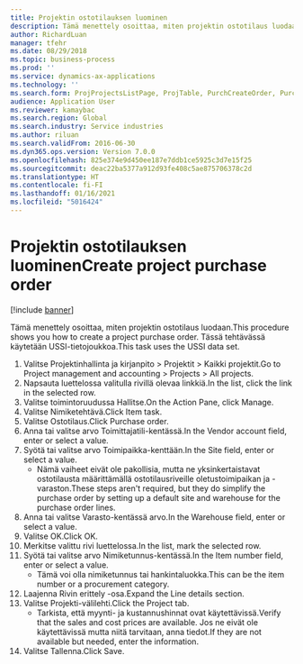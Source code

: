 ```yaml
---
title: Projektin ostotilauksen luominen
description: Tämä menettely osoittaa, miten projektin ostotilaus luodaan.
author: RichardLuan
manager: tfehr
ms.date: 08/29/2018
ms.topic: business-process
ms.prod: ''
ms.service: dynamics-ax-applications
ms.technology: ''
ms.search.form: ProjProjectsListPage, ProjTable, PurchCreateOrder, PurchTable, PurchTablePart, InventItemIdLookupPurchase
audience: Application User
ms.reviewer: kamaybac
ms.search.region: Global
ms.search.industry: Service industries
ms.author: riluan
ms.search.validFrom: 2016-06-30
ms.dyn365.ops.version: Version 7.0.0
ms.openlocfilehash: 825e374e9d450ee187e7ddb1ce5925c3d7e15f25
ms.sourcegitcommit: deac22ba5377a912d93fe408c5ae875706378c2d
ms.translationtype: HT
ms.contentlocale: fi-FI
ms.lasthandoff: 01/16/2021
ms.locfileid: "5016424"
---
```

# <a name="create-project-purchase-order"></a><span data-ttu-id="b3fea-103">Projektin ostotilauksen luominen</span><span class="sxs-lookup"><span data-stu-id="b3fea-103">Create project purchase order</span></span>

[!include [banner](../../includes/banner.md)]

<span data-ttu-id="b3fea-104">Tämä menettely osoittaa, miten projektin ostotilaus luodaan.</span><span class="sxs-lookup"><span data-stu-id="b3fea-104">This procedure shows you how to create a project purchase order.</span></span> <span data-ttu-id="b3fea-105">Tässä tehtävässä käytetään USSI-tietojoukkoa.</span><span class="sxs-lookup"><span data-stu-id="b3fea-105">This task uses the USSI data set.</span></span>

1. <span data-ttu-id="b3fea-106">Valitse Projektinhallinta ja kirjanpito > Projektit > Kaikki projektit.</span><span class="sxs-lookup"><span data-stu-id="b3fea-106">Go to Project management and accounting > Projects > All projects.</span></span>
2. <span data-ttu-id="b3fea-107">Napsauta luettelossa valitulla rivillä olevaa linkkiä.</span><span class="sxs-lookup"><span data-stu-id="b3fea-107">In the list, click the link in the selected row.</span></span>
3. <span data-ttu-id="b3fea-108">Valitse toimintoruudussa Hallitse.</span><span class="sxs-lookup"><span data-stu-id="b3fea-108">On the Action Pane, click Manage.</span></span>
4. <span data-ttu-id="b3fea-109">Valitse Nimiketehtävä.</span><span class="sxs-lookup"><span data-stu-id="b3fea-109">Click Item task.</span></span>
5. <span data-ttu-id="b3fea-110">Valitse Ostotilaus.</span><span class="sxs-lookup"><span data-stu-id="b3fea-110">Click Purchase order.</span></span>
6. <span data-ttu-id="b3fea-111">Anna tai valitse arvo Toimittajatili-kentässä.</span><span class="sxs-lookup"><span data-stu-id="b3fea-111">In the Vendor account field, enter or select a value.</span></span>
7. <span data-ttu-id="b3fea-112">Syötä tai valitse arvo Toimipaikka-kenttään.</span><span class="sxs-lookup"><span data-stu-id="b3fea-112">In the Site field, enter or select a value.</span></span>
    * <span data-ttu-id="b3fea-113">Nämä vaiheet eivät ole pakollisia, mutta ne yksinkertaistavat ostotilausta määrittämällä ostotilausriveille oletustoimipaikan ja -varaston.</span><span class="sxs-lookup"><span data-stu-id="b3fea-113">These steps aren't required, but they do simplify the purchase order by setting up a default site and warehouse for the purchase order lines.</span></span>  
8. <span data-ttu-id="b3fea-114">Anna tai valitse Varasto-kentässä arvo.</span><span class="sxs-lookup"><span data-stu-id="b3fea-114">In the Warehouse field, enter or select a value.</span></span>
9. <span data-ttu-id="b3fea-115">Valitse OK.</span><span class="sxs-lookup"><span data-stu-id="b3fea-115">Click OK.</span></span>
10. <span data-ttu-id="b3fea-116">Merkitse valittu rivi luettelossa.</span><span class="sxs-lookup"><span data-stu-id="b3fea-116">In the list, mark the selected row.</span></span>
11. <span data-ttu-id="b3fea-117">Syötä tai valitse arvo Nimiketunnus-kentässä.</span><span class="sxs-lookup"><span data-stu-id="b3fea-117">In the Item number field, enter or select a value.</span></span>
    * <span data-ttu-id="b3fea-118">Tämä voi olla nimiketunnus tai hankintaluokka.</span><span class="sxs-lookup"><span data-stu-id="b3fea-118">This can be the item number or a procurement category.</span></span>  
12. <span data-ttu-id="b3fea-119">Laajenna Rivin erittely -osa.</span><span class="sxs-lookup"><span data-stu-id="b3fea-119">Expand the Line details section.</span></span>
13. <span data-ttu-id="b3fea-120">Valitse Projekti-välilehti.</span><span class="sxs-lookup"><span data-stu-id="b3fea-120">Click the Project tab.</span></span>
    * <span data-ttu-id="b3fea-121">Tarkista, että myynti- ja kustannushinnat ovat käytettävissä.</span><span class="sxs-lookup"><span data-stu-id="b3fea-121">Verify that the sales and cost prices are available.</span></span> <span data-ttu-id="b3fea-122">Jos ne eivät ole käytettävissä mutta niitä tarvitaan, anna tiedot.</span><span class="sxs-lookup"><span data-stu-id="b3fea-122">If they are not available but needed, enter the information.</span></span>  
14. <span data-ttu-id="b3fea-123">Valitse Tallenna.</span><span class="sxs-lookup"><span data-stu-id="b3fea-123">Click Save.</span></span>

